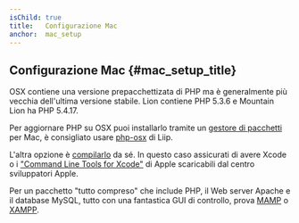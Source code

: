 ```yaml
---
isChild: true
title:   Configurazione Mac
anchor:  mac_setup
---
```


## Configurazione Mac  {#mac_setup_title}

OSX contiene una versione prepacchettizata di PHP ma è generalmente più vecchia dell'ultima versione stabile. Lion
contiene PHP 5.3.6 e Mountain Lion ha PHP 5.4.17.

Per aggiornare PHP su OSX puoi installarlo tramite un [gestore di pacchetti][mac-package-managers] per Mac,
è consigliato usare [php-osx][php-osx-downloads] di Liip.

L'altra opzione è [compilarlo][mac-compile] da sé. In questo caso assicurati di avere Xcode o i
["Command Line Tools for Xcode"][apple-developer] di Apple scaricabili dal centro sviluppatori Apple.

Per un pacchetto "tutto compreso" che include PHP, il Web server Apache e il database MySQL, tutto con una fantastica GUI di
controllo, prova [MAMP][mamp-downloads] o [XAMPP][xampp].

[mac-package-managers]: http://www.php.net/manual/it/install.macosx.packages.php
[mac-compile]: http://www.php.net/manual/it/install.macosx.compile.php
[xcode-gcc-substitution]: https://github.com/kennethreitz/osx-gcc-installer
[apple-developer]: https://developer.apple.com/downloads
[mamp-downloads]: http://www.mamp.info/en/downloads/index.html
[php-osx-downloads]: http://php-osx.liip.ch/
[xampp]: http://www.apachefriends.org/en/xampp.html
